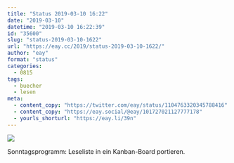 ```yaml
---
title: "Status 2019-03-10 16:22"
date: "2019-03-10"
datetime: "2019-03-10 16:22:39"
id: "35600"
slug: "status-2019-03-10-1622"
url: "https://eay.cc/2019/status-2019-03-10-1622/"
author: "eay"
format: "status"
categories:
  - 0815
tags:
  - buecher
  - lesen
meta:
  - content_copy: "https://twitter.com/eay/status/1104763320345788416"
  - content_copy: "https://eay.social/@eay/101727021127777178"
  - yourls_shorturl: "https://eay.li/39n"
---
```


[![](https://eay.cc/uploads/2019/leseliste-kanban-board.png)](https://eay.cc/uploads/2019/leseliste-kanban-board.png)

Sonntagsprogramm: Leseliste in ein Kanban-Board portieren.
